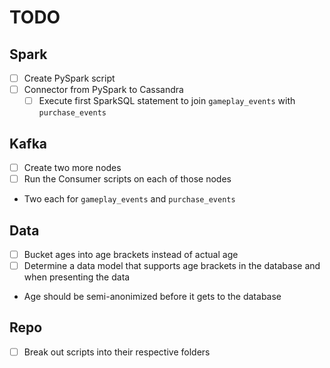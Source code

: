 # TODO
## Spark
 - [ ] Create PySpark script
  - [ ] Connector from PySpark to Cassandra
    - [ ] Execute first SparkSQL statement to join `gameplay_events` with `purchase_events`

## Kafka
 - [ ] Create two more nodes
 - [ ] Run the Consumer scripts on each of those nodes
  - Two each for `gameplay_events` and `purchase_events`

## Data
 - [ ] Bucket ages into age brackets instead of actual age
  - [ ] Determine a data model that supports age brackets in the database and when presenting the data
   - Age should be semi-anonimized before it gets to the database

## Repo
 - [ ] Break out scripts into their respective folders
